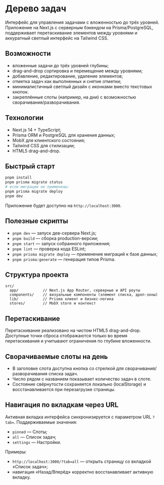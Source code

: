 # Дерево задач

Интерфейс для управления задачами с вложенностью до трёх уровней. Приложение на Next.js с серверным бэкендом на Prisma/PostgreSQL, поддерживает перетаскивание элементов между уровнями и аккуратный светлый интерфейс на Tailwind CSS.

## Возможности
- вложенные задачи до трёх уровней глубины;
- drag-and-drop сортировка и перемещение между уровнями;
- добавление, редактирование, удаление элементов;
- отметка задач как выполненных и снятие отметки;
- минималистичный светлый дизайн с иконками вместо текстовых кнопок.
 - закреплённые слоты (например, на дни) с возможностью сворачивания/разворачивания.

## Технологии
- Next.js 14 + TypeScript;
- Prisma ORM и PostgreSQL для хранения данных;
- MobX для клиентского состояния;
- Tailwind CSS для стилизации;
- HTML5 drag-and-drop.

## Быстрый старт
```bash
pnpm install
pnpm prisma migrate status
# если миграции не применены:
pnpm prisma migrate deploy
pnpm dev
```

Приложение будет доступно на `http://localhost:3000`.

## Полезные скрипты
- `pnpm dev` — запуск дев-сервера Next.js;
- `pnpm build` — сборка production-версии;
- `pnpm start` — запуск собранного приложения;
- `pnpm lint` — проверка кода ESLint;
- `pnpm prisma migrate deploy` — применение миграций к базе данных;
- `pnpm prisma:generate` — генерация типов Prisma.

## Структура проекта
```
src/
  app/           // Next.js App Router, серверные и API роуты
  components/    // визуальные компоненты (элемент списка, дроп-зоны)
  lib/           // Prisma клиент и бизнес-логика
  stores/        // MobX store и контекст
```

## Перетаскивание
Перетаскивание реализовано на чистом HTML5 drag-and-drop. Доступные точки сброса отображаются только во время перетаскивания и учитывают ограничения по глубине вложенности.

## Сворачиваемые слоты на день
- В заголовке слота доступна кнопка со стрелкой для сворачивания/разворачивания списка задач.
- Число рядом с названием показывает количество задач в слоте.
- Состояние свёрнутости сохраняется локально (localStorage) и восстанавливается при перезагрузке страницы.

## Навигация по вкладкам через URL
Активная вкладка интерфейса синхронизируется с параметром URL `?tab=`. Поддерживаемые значения:
- `pinned` — Слоты;
- `all` — Список задач;
- `settings` — Настройки.

Примеры:
- `http://localhost:3000/?tab=all` — открыть страницу со вкладкой «Список задач»;
- навигация «Назад/Вперёд» корректно восстанавливает активную вкладку.
